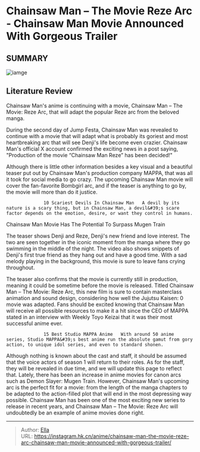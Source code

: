 # Chainsaw Man – The Movie Reze Arc - Chainsaw Man Movie Announced With Gorgeous Trailer


## SUMMARY 

![iamge](https://static1.srcdn.com/wordpress/wp-content/uploads/2023/12/chainsaw-man-the-movie-reze-lying-in-a-bed-of-flowers.jpg)

## Literature Review

Chainsaw Man&#39;s anime is continuing with a movie, Chainsaw Man – The Movie: Reze Arc, that will adapt the popular Reze arc from the beloved manga.





During the second day of Jump Festa, Chainsaw Man was revealed to continue with a movie that will adapt what is probably its goriest and most heartbreaking arc that will see Denji&#39;s life become even crazier. Chainsaw Man&#39;s official X account confirmed the exciting news in a post saying, &#34;Production of the movie “Chainsaw Man Reze” has been decided!&#34;





 

Although there is little other information besides a key visual and a beautiful teaser put out by Chainsaw Man&#39;s production company MAPPA, that was all it took for social media to go crazy. The upcoming Chainsaw Man movie will cover the fan-favorite Bombgirl arc, and if the teaser is anything to go by, the movie will more than do it justice.

                  10 Scariest Devils In Chainsaw Man   A devil by its nature is a scary thing, but in Chainsaw Man, a devil&#39;s scare factor depends on the emotion, desire, or want they control in humans.   


 Chainsaw Man Movie Has The Potential To Surpass Mugen Train 

 




The teaser shows Denji and Reze, Denji&#39;s new friend and love interest. The two are seen together in the iconic moment from the manga where they go swimming in the middle of the night. The video also shows snippets of Denji&#39;s first true friend as they hang out and have a good time. With a sad melody playing in the background, this movie is sure to leave fans crying throughout.

The teaser also confirms that the movie is currently still in production, meaning it could be sometime before the movie is released. Titled Chainsaw Man – The Movie: Reze Arc, this new film is sure to contain masterclass animation and sound design, considering how well the Jujutsu Kaisen: 0 movie was adapted. Fans should be excited knowing that Chainsaw Man will receive all possible resources to make it a hit since the CEO of MAPPA stated in an interview with Weekly Toyo Keizai that it was their most successful anime ever.

                  15 Best Studio MAPPA Anime   With around 50 anime series, Studio MAPPA&#39;s best anime run the absolute gamut from gory action, to unique idol series, and even to standard shonen.   




Although nothing is known about the cast and staff, it should be assumed that the voice actors of season 1 will return to their roles. As for the staff, they will be revealed in due time, and we will update this page to reflect that. Lately, there has been an increase in anime movies for canon arcs such as Demon Slayer: Mugen Train. However, Chainsaw Man&#39;s upcoming arc is the perfect fit for a movie: from the length of the manga chapters to be adapted to the action-filled plot that will end in the most depressing way possible. Chainsaw Man has been one of the most exciting new series to release in recent years, and Chainsaw Man – The Movie: Reze Arc will undoubtedly be an example of anime movies done right.



---

> Author: [Ella](https://instagram.hk.cn/)  
> URL: https://instagram.hk.cn/anime/chainsaw-man-the-movie-reze-arc-chainsaw-man-movie-announced-with-gorgeous-trailer/  

